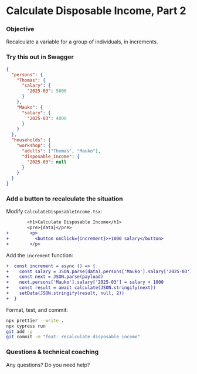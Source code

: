 # Calculate Disposable Income, Part 2

### Objective

Recalculate a variable for a group of individuals, in increments.

### Try this out in Swagger

```json
{
  "persons": {
    "Thomas": {
      "salary": {
        "2025-03": 5000
      }
    },
    "Mauko": {
      "salary": {
        "2025-03": 4000
      }
    }
  },
  "households": {
    "workshop": {
      "adults": ["Thomas", "Mauko"],
      "disposable_income": {
        "2025-03": null
      }
    }
  }
}
```

### Add a button to recalculate the situation

Modify `CalculateDisposableIncome.tsx`:

```diff
        <h1>Calculate Disposable Income</h1>
        <pre>{data}</pre>
+        <p>
+          <button onClick={increment}>+1000 salary</button>
+        </p>
```

Add the `increment` function:

```diff
+  const increment = async () => {
+    const salary = JSON.parse(data).persons['Mauko'].salary['2025-03']
+    const next = JSON.parse(payload)
+    next.persons['Mauko'].salary['2025-03'] = salary + 1000
+    const result = await calculate(JSON.stringify(next))
+    setData(JSON.stringify(result, null, 2))
+  }
```

Format, test, and commit:

```sh
npx prettier --write .
npx cypress run
git add -p
git commit -m "feat: recalculate disposable income"
```

### Questions & technical coaching

Any questions? Do you need help?

